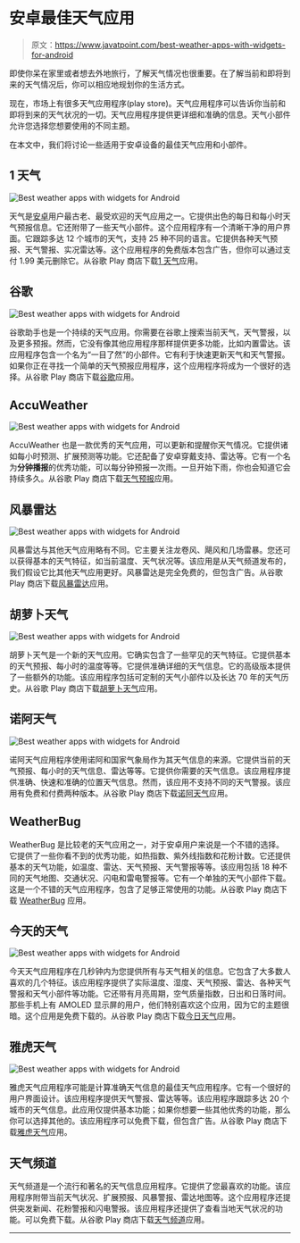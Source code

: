 # 安卓最佳天气应用

> 原文：<https://www.javatpoint.com/best-weather-apps-with-widgets-for-android>

即使你呆在家里或者想去外地旅行，了解天气情况也很重要。在了解当前和即将到来的天气情况后，你可以相应地规划你的生活方式。

现在，市场上有很多天气应用程序(play store)。天气应用程序可以告诉你当前和即将到来的天气状况的一切。天气应用程序提供更详细和准确的信息。天气小部件允许您选择您想要使用的不同主题。

在本文中，我们将讨论一些适用于安卓设备的最佳天气应用和小部件。

## 1 天气

![Best weather apps with widgets for Android](img/61aa8c3af26e5a284f3ba28366380ee9.png)

天气是[安卓](https://www.javatpoint.com/android-tutorial)用户最古老、最受欢迎的天气应用之一。它提供出色的每日和每小时天气预报信息。它还附带了一些天气小部件。这个应用程序有一个清晰干净的用户界面。它跟踪多达 12 个城市的天气，支持 25 种不同的语言。它提供各种天气预报、天气警报、实况雷达等。这个应用程序的免费版本包含广告，但你可以通过支付 1.99 美元删除它。从谷歌 Play 商店下载[1 天气](https://play.google.com/store/apps/details?id=com.handmark.expressweather)应用。

## 谷歌

![Best weather apps with widgets for Android](img/9074fac0fbacdabadee55377678f325a.png)

谷歌助手也是一个持续的天气应用。你需要在谷歌上搜索当前天气，天气警报，以及更多预报。然而，它没有像其他应用程序那样提供更多功能，比如内置雷达。该应用程序包含一个名为“一目了然”的小部件。它有利于快速更新天气和天气警报。如果你正在寻找一个简单的天气预报应用程序，这个应用程序将成为一个很好的选择。从谷歌 Play 商店下载[谷歌](https://play.google.com/store/apps/details?id=com.google.android.googlequicksearchbox)应用。

## AccuWeather

![Best weather apps with widgets for Android](img/e3aab64fd7ecf64f524321b3957884b7.png)

AccuWeather 也是一款优秀的天气应用，可以更新和提醒你天气情况。它提供诸如每小时预测、扩展预测等功能。它还配备了安卓穿戴支持、雷达等。它有一个名为**分钟播报**的优秀功能，可以每分钟预报一次雨。一旦开始下雨，你也会知道它会持续多久。从谷歌 Play 商店下载[天气预报](https://play.google.com/store/apps/details?id=com.accuweather.android)应用。

## 风暴雷达

![Best weather apps with widgets for Android](img/44a018059eeacd9bad2c5a891a826f1b.png)

风暴雷达与其他天气应用略有不同。它主要关注龙卷风、飓风和几场雷暴。您还可以获得基本的天气特征，如当前温度、天气状况等。该应用是从天气频道发布的，我们假设它比其他天气应用更好。风暴雷达是完全免费的，但包含广告。从谷歌 Play 商店下载[风暴雷达](https://play.google.com/store/apps/details?id=com.twc.radar)应用。

## 胡萝卜天气

![Best weather apps with widgets for Android](img/d8c15ac3fb9cb18f8c95eca0c802edb3.png)

胡萝卜天气是一个新的天气应用。它确实包含了一些罕见的天气特征。它提供基本的天气预报、每小时的温度等等。它提供准确详细的天气信息。它的高级版本提供了一些额外的功能。该应用程序包括可定制的天气小部件以及长达 70 年的天气历史。从谷歌 Play 商店下载[胡萝卜天气](https://play.google.com/store/apps/details?id=com.grailr.carrotweather&hl=en_US)应用。

## 诺阿天气

![Best weather apps with widgets for Android](img/d579f8385a8e305fdca0bf903df3234d.png)

诺阿天气应用程序使用诺阿和国家气象局作为其天气信息的来源。它提供当前的天气预报、每小时的天气信息、雷达等等。它提供你需要的天气信息。该应用程序提供准确、快速和准确的位置天气信息。然而，该应用不支持不同的天气警报。该应用有免费和付费两种版本。从谷歌 Play 商店下载[诺阿天气](https://play.google.com/store/apps/details?id=com.nstudio.weatherhere.free)应用。

## WeatherBug

WeatherBug 是比较老的天气应用之一，对于安卓用户来说是一个不错的选择。它提供了一些你看不到的优秀功能，如热指数、紫外线指数和花粉计数。它还提供基本的天气功能，如温度、雷达、天气预报、天气警报等等。该应用包括 18 种不同的天气地图、交通状况、闪电和雷电警报等。它有一个单独的天气小部件下载。这是一个不错的天气应用程序，包含了足够正常使用的功能。从谷歌 Play 商店下载 [WeatherBug](https://play.google.com/store/apps/details?id=com.aws.android) 应用。

## 今天的天气

![Best weather apps with widgets for Android](img/8d64687d70100651462557514d40525f.png)

今天天气应用程序在几秒钟内为您提供所有与天气相关的信息。它包含了大多数人喜欢的几个特征。该应用程序提供了实际温度、湿度、天气预报、雷达、各种天气警报和天气小部件等功能。它还带有月亮周期，空气质量指数，日出和日落时间。那些手机上有 AMOLED 显示屏的用户，他们特别喜欢这个应用，因为它的主题很暗。这个应用是免费下载的。从谷歌 Play 商店下载[今日天气](https://play.google.com/store/apps/details?id=mobi.lockdown.weather)应用。

## 雅虎天气

![Best weather apps with widgets for Android](img/7a731f527c40633915b7cca9232ec1e9.png)

雅虎天气应用程序可能是计算准确天气信息的最佳天气应用程序。它有一个很好的用户界面设计。该应用程序提供天气警报、雷达等等。该应用程序跟踪多达 20 个城市的天气信息。此应用仅提供基本功能；如果你想要一些其他优秀的功能，那么你可以选择其他的。该应用程序可以免费下载，但包含广告。从谷歌 Play 商店下载[雅虎天气](https://play.google.com/store/apps/details?id=com.yahoo.mobile.client.android.weather)应用。

## 天气频道

天气频道是一个流行和著名的天气信息应用程序。它提供了您最喜欢的功能。该应用程序附带当前天气状况、扩展预报、风暴警报、雷达地图等。这个应用程序还提供突发新闻、花粉警报和闪电警报。该应用程序还提供了查看当地天气状况的功能。可以免费下载。从谷歌 Play 商店下载[天气频道](https://play.google.com/store/apps/details?id=com.weather.Weather)应用。

* * *